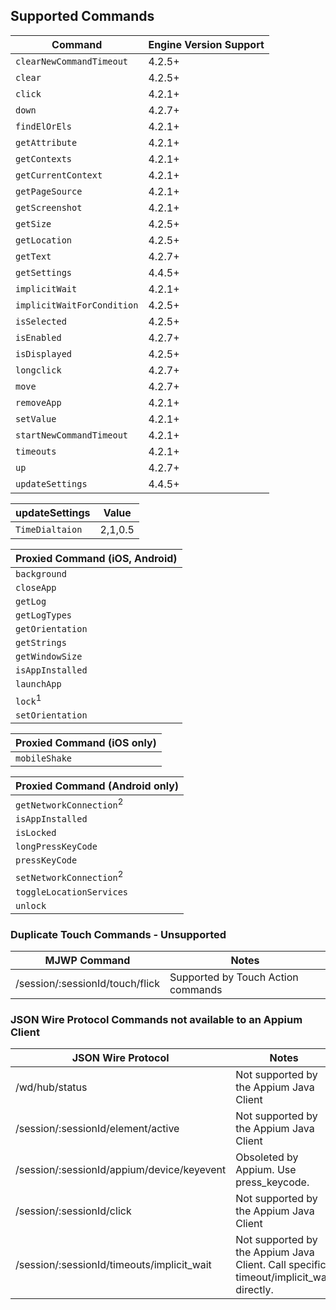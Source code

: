## Supported Commands

|          Command           |          Engine Version Support          |
|----------------------------|------------------------------------------|
| `clearNewCommandTimeout`   | 					4.2.5+	 				|
| `clear`          			 | 					4.2.5+	 				|
| `click`                    | 					4.2.1+	 				|
| `down`	                 | 					4.2.7+	 				|
| `findElOrEls`              | 					4.2.1+	 				|
| `getAttribute`             | 					4.2.1+	 				|
| `getContexts`              | 					4.2.1+	 				|
| `getCurrentContext`        | 					4.2.1+	 				|
| `getPageSource`            | 					4.2.1+	 				|
| `getScreenshot`            | 					4.2.1+	 				|
| `getSize`                  | 					4.2.5+	 				|
| `getLocation`              | 					4.2.5+	 				|
| `getText`                  | 					4.2.7+	 				|
| `getSettings`              | 					4.4.5+	 				|
| `implicitWait`             | 					4.2.1+	 				|
| `implicitWaitForCondition` | 					4.2.5+	 				|
| `isSelected`               | 					4.2.5+	 				|
| `isEnabled`                | 					4.2.7+	 				|
| `isDisplayed`              | 					4.2.5+	 				|
| `longclick`                | 					4.2.7+	 				|
| `move`	                 | 					4.2.7+	 				|
| `removeApp`                | 					4.2.1+	 				|
| `setValue`                 | 					4.2.1+	 				|
| `startNewCommandTimeout`   | 					4.2.1+	 				|
| `timeouts`                 | 					4.2.1+	 				|
| `up`		                 | 					4.2.7+	 				|
| `updateSettings`           | 					4.4.5+	 				|

|      updateSettings        |          		Value                	|
|----------------------------|------------------------------------------|
| `TimeDialtaion`            | 					2,1,0.5					|

| Proxied Command (iOS, Android)    |
|-----------------------------------|
| `background`                      |
| `closeApp`                        |
| `getLog`                          |
| `getLogTypes`                     |
| `getOrientation`                  |
| `getStrings`                      |
| `getWindowSize`                   |
| `isAppInstalled`                  |
| `launchApp`                       |
| `lock`<sup>1</sup>                |
| `setOrientation`                  |

| Proxied Command (iOS only) |
|----------------------------|
| `mobileShake`              |

| Proxied Command (Android only)    |
|-----------------------------------|
| `getNetworkConnection`<sup>2</sup>|
| `isAppInstalled`                  |
| `isLocked`                        |
| `longPressKeyCode`                |
| `pressKeyCode`                    |
| `setNetworkConnection`<sup>2</sup>|
| `toggleLocationServices`          |
| `unlock`                          |


### Duplicate Touch Commands - Unsupported

| MJWP Command | Notes|
|--------------|------|
| /session/:sessionId/touch/flick|Supported by Touch Action commands|

### JSON Wire Protocol Commands not available to an Appium Client
| JSON Wire Protocol | Notes|
|--------------------|------|
| /wd/hub/status| Not supported by the Appium Java Client|
| /session/:sessionId/element/active | Not supported by the Appium Java Client|
| /session/:sessionId/appium/device/keyevent| Obsoleted by Appium. Use press_keycode.|
| /session/:sessionId/click | Not supported by the Appium Java Client|
| /session/:sessionId/timeouts/implicit_wait | Not supported by the Appium Java Client. Call specific timeout/implicit_wait directly.|

